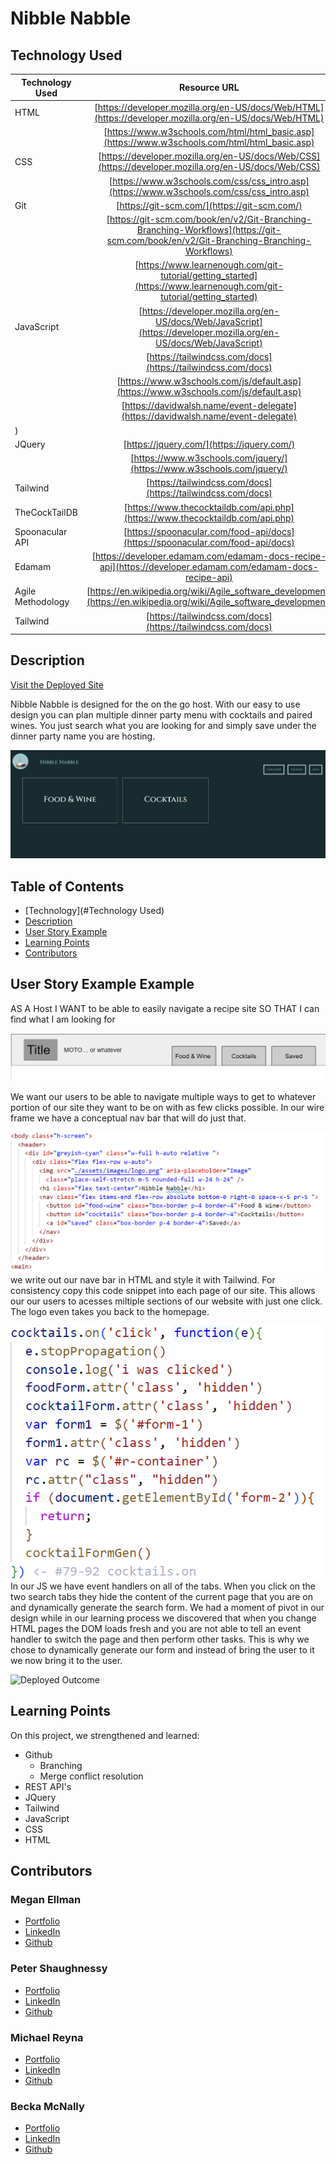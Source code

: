 # Nibble Nabble

## Technology Used 

| Technology Used         | Resource URL           | 
| ------------- |:-------------:| 
| HTML    | [https://developer.mozilla.org/en-US/docs/Web/HTML](https://developer.mozilla.org/en-US/docs/Web/HTML) |
| | [https://www.w3schools.com/html/html_basic.asp](https://www.w3schools.com/html/html_basic.asp)     | 
| CSS     | [https://developer.mozilla.org/en-US/docs/Web/CSS](https://developer.mozilla.org/en-US/docs/Web/CSS)      |
| | [https://www.w3schools.com/css/css_intro.asp](https://www.w3schools.com/css/css_intro.asp)     |    
| Git | [https://git-scm.com/](https://git-scm.com/)     | 
| | [https://git-scm.com/book/en/v2/Git-Branching-Branching-Workflows](https://git-scm.com/book/en/v2/Git-Branching-Branching-Workflows) |
| | [https://www.learnenough.com/git-tutorial/getting_started](https://www.learnenough.com/git-tutorial/getting_started) |
| JavaScript | [https://developer.mozilla.org/en-US/docs/Web/JavaScript](https://developer.mozilla.org/en-US/docs/Web/JavaScript)     | 
|   | [https://tailwindcss.com/docs](https://tailwindcss.com/docs) |
| | [https://www.w3schools.com/js/default.asp](https://www.w3schools.com/js/default.asp)     |   
| | [https://davidwalsh.name/event-delegate](https://davidwalsh.name/event-delegate)     | 
) |
| JQuery    | [https://jquery.com/](https://jquery.com/) |
|     | [https://www.w3schools.com/jquery/](https://www.w3schools.com/jquery/) |
| Tailwind    | [https://tailwindcss.com/docs](https://tailwindcss.com/docs) |
| TheCockTailDB   | [https://www.thecocktaildb.com/api.php](https://www.thecocktaildb.com/api.php) |
| Spoonacular API    | [https://spoonacular.com/food-api/docs](https://spoonacular.com/food-api/docs) |
| Edamam  | [https://developer.edamam.com/edamam-docs-recipe-api](https://developer.edamam.com/edamam-docs-recipe-api) |
| Agile Methodology    | [https://en.wikipedia.org/wiki/Agile_software_development](https://en.wikipedia.org/wiki/Agile_software_development) |
| Tailwind    | [https://tailwindcss.com/docs](https://tailwindcss.com/docs) |


## Description 

[Visit the Deployed Site](https://megellman.github.io/group-project/)

Nibble Nabble is designed for the on the go host. With our easy to use design you can plan multiple dinner party menu with cocktails and paired wines. You just search what you are looking for and simply save under the dinner party name you are hosting. 


![Site Landing Page](./assets/images/homepageimage.png)


## Table of Contents 

* [Technology](#Technology Used)
* [Description](#Description)
* [User Story Example](#code-refactor-example)
* [Learning Points](#learning-points)
* [Contributors](#Contributors)


## User Story Example Example

AS A Host
I WANT to be able to easily navigate a recipe site
SO THAT I can find what I am looking for

![Nav bar ire frame](assets/images/navbar.png)

We want our users to be able to navigate multiple ways to get to whatever portion of our site they want to be on with as few clicks possible. In our wire frame we have a conceptual nav bar that will do just that. 

![HTML code snippet](assets/images/navsnippet.png)
we write out our nave bar in HTML and style it with Tailwind. For consistency copy this code snippet into each page of our site. This allows our our users to acesses miltiple sections of our website with just one click.  The logo even takes you back to the homepage.

![JS code snippet](assets/images/jscodesnip.png)
In our JS we have event handlers on all of the tabs. When you click on the two search tabs they hide the content of the current page that you are on and dynamically generate the search form. 
We had a moment of pivot in our design while in our learning process we discovered that when you change HTML pages the DOM loads fresh and you are not able to tell an event handler to switch the page and then perform other tasks. This is why we chose to dynamically generate our form and instead of bring the user to it we now bring it to the user. 

![Deployed Outcome](#)


## Learning Points 

On this project, we strengthened and learned:

* Github
    * Branching
    * Merge conflict resolution
* REST API's
* JQuery
* Tailwind
* JavaScript
* CSS
* HTML


## Contributors

### Megan Ellman

* [Portfolio](https://megellman.github.io/portfolio/)
* [LinkedIn](https://www.linkedin.com/in/megan-ellman/)
* [Github](https://github.com/megellman)


### Peter Shaughnessy

* [Portfolio](https://prnessy23.github.io/Portfolio/)
* [LinkedIn](#)
* [Github](https://github.com/prnessy23)


### Michael Reyna

* [Portfolio](https://michaelreyna25.github.io/portfolio/)
* [LinkedIn](#)
* [Github](https://github.com/michaelreyna25)


### Becka McNally

* [Portfolio](https://beckamcnally.github.io/beckamcnally/)
* [LinkedIn](https://www.linkedin.com/in/becka-mcnally-21520670/)
* [Github](https://github.com/beckamcnally)
